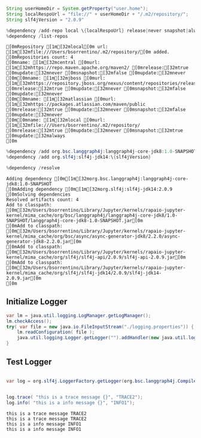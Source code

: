 ```java
String userHomeDir = System.getProperty("user.home");
String localRespoUrl = "file://" + userHomeDir + "/.m2/repository/";
String slf4jVersion = "2.0.9"
```


```java
%dependency /add-repo local \{localRespoUrl} release|never snapshot|always
%dependency /list-repos
```

    [0mRepository [1m[32mlocal[0m url: [1m[32mfile:///Users/bsorrentino/.m2/repository/[0m added.
    [0mRepositories count: 4
    [0mname: [1m[32mcentral [0murl: [1m[32mhttps://repo.maven.apache.org/maven2/ [0mrelease:[32mtrue [0mupdate:[32mnever [0msnapshot:[32mfalse [0mupdate:[32mnever 
    [0m[0mname: [1m[32mjboss [0murl: [1m[32mhttps://repository.jboss.org/nexus/content/repositories/releases/ [0mrelease:[32mtrue [0mupdate:[32mnever [0msnapshot:[32mfalse [0mupdate:[32mnever 
    [0m[0mname: [1m[32matlassian [0murl: [1m[32mhttps://packages.atlassian.com/maven/public [0mrelease:[32mtrue [0mupdate:[32mnever [0msnapshot:[32mfalse [0mupdate:[32mnever 
    [0m[0mname: [1m[32mlocal [0murl: [1m[32mfile:///Users/bsorrentino/.m2/repository/ [0mrelease:[32mtrue [0mupdate:[32mnever [0msnapshot:[32mtrue [0mupdate:[32malways 
    [0m


```java
%dependency /add org.bsc.langgraph4j:langgraph4j-core-jdk8:1.0-SNAPSHOT
%dependency /add org.slf4j:slf4j-jdk14:\{slf4jVersion}

%dependency /resolve
```

    Adding dependency [0m[1m[32morg.bsc.langgraph4j:langgraph4j-core-jdk8:1.0-SNAPSHOT
    [0mAdding dependency [0m[1m[32morg.slf4j:slf4j-jdk14:2.0.9
    [0mSolving dependencies
    Resolved artifacts count: 4
    Add to classpath: [0m[32m/Users/bsorrentino/Library/Jupyter/kernels/rapaio-jupyter-kernel/mima_cache/org/bsc/langgraph4j/langgraph4j-core-jdk8/1.0-SNAPSHOT/langgraph4j-core-jdk8-1.0-SNAPSHOT.jar[0m
    [0mAdd to classpath: [0m[32m/Users/bsorrentino/Library/Jupyter/kernels/rapaio-jupyter-kernel/mima_cache/org/bsc/async/async-generator-jdk8/2.2.0/async-generator-jdk8-2.2.0.jar[0m
    [0mAdd to classpath: [0m[32m/Users/bsorrentino/Library/Jupyter/kernels/rapaio-jupyter-kernel/mima_cache/org/slf4j/slf4j-api/2.0.9/slf4j-api-2.0.9.jar[0m
    [0mAdd to classpath: [0m[32m/Users/bsorrentino/Library/Jupyter/kernels/rapaio-jupyter-kernel/mima_cache/org/slf4j/slf4j-jdk14/2.0.9/slf4j-jdk14-2.0.9.jar[0m
    [0m

## Initialize Logger 


```java
var lm = java.util.logging.LogManager.getLogManager();
lm.checkAccess(); 
try( var file = new java.io.FileInputStream("./logging.properties")) {
    lm.readConfiguration( file );
    java.util.logging.Logger.getLogger("").addHandler(new java.util.logging.ConsoleHandler());
}
```

## Test Logger


```java

var log = org.slf4j.LoggerFactory.getLogger(org.bsc.langgraph4j.CompiledGraph.class);


log.trace( "this is a trace message {}", "TRACE2");
log.info( "this is a info message {}", "INFO1");

```

    this is a trace message TRACE2 
    this is a trace message TRACE2 
    this is a info message INFO1 
    this is a info message INFO1 

